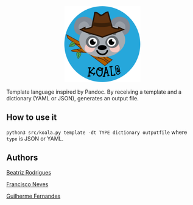 <p align="center">
<img src="logo.png" alt="logo" width="200" />
</p>
Template language inspired by Pandoc. By receiving a template and a dictionary (YAML or JSON), generates an output file.

## How to use it

`python3 src/koala.py template -dt TYPE dictionary outputfile` where `type` is JSON or YAML.

## Authors 

[Beatriz Rodrigues](https://github.com/beasrodrigues24)

[Francisco Neves](https://github.com/franl08)

[Guilherme Fernandes](https://github.com/zer0-5)
